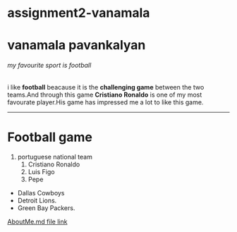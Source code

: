 # assignment2-vanamala
# vanamala pavankalyan 
###### my favourite sport is football

i like **football**  beacause it is the **challenging  game** between the two teams.And through this game **Cristiano Ronaldo** is one of my most favourate player.His game has impressed me  a lot to like this game.

------

# Football game

1. portuguese national team
    1. Cristiano Ronaldo
    2. Luis Figo
    3. Pepe

* Dallas Cowboys
* Detroit Lions.
* Green Bay Packers.


[AboutMe.md file link](https://github.com/vanamalapk/assignment2-vanamala/blob/main/AboutMe.md)



